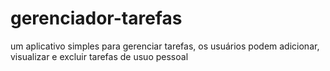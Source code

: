 # gerenciador-tarefas
um aplicativo simples para gerenciar tarefas, os usuários podem adicionar, visualizar e excluir tarefas de usuo pessoal
